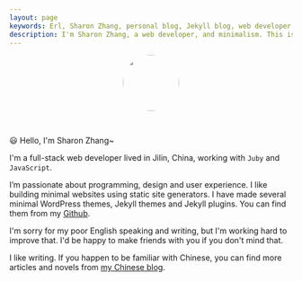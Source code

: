 ```yaml
---
layout: page
keywords: Erl, Sharon Zhang, personal blog, Jekyll blog, web developer
description: I'm Sharon Zhang, a web developer, and minimalism. This is my blog about programming, developing and minimal lifestyle.
---
```

<p align="center"><img src="/img/avatar.jpg" width="100" height="100" style="border-radius: 50%; margin-bottom: 30px;" /></p>

😃 Hello, I'm Sharon Zhang~

I'm a full-stack web developer lived in Jilin, China, working with `Juby` and `JavaScript`.

I’m passionate about programming, design and user experience. I like building minimal websites using static site generators. I have made several minimal WordPress themes, Jekyll themes and Jekyll plugins. You can find them from my [Github](https://erlzhang.github.com/erlzhang).

I'm sorry for my poor English speaking and writing, but I'm working hard to improve that. I'd be happy to make friends with you if you don't mind that.

I like writing. If you happen to be familiar with Chinese, you can find more articles and novels from [my Chinese blog](https://erl.im).

<script>
  if (window.netlifyIdentity) {
    window.netlifyIdentity.on("init", user => {
      if (!user) {
        window.netlifyIdentity.on("login", () => {
          document.location.href = "/admin/";
        });
      }
    });
  }
</script>
